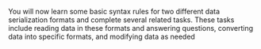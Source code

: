 You will now learn some basic syntax rules for two different data serialization formats and complete several related tasks. These tasks include reading data in these formats and answering questions, converting data into specific formats, and modifying data as needed

